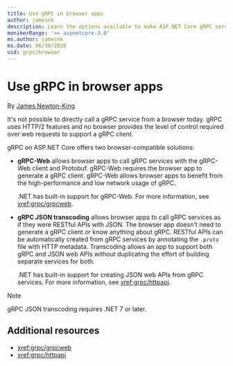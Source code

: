 ```yaml
---
title: Use gRPC in browser apps
author: jamesnk
description: Learn the options available to make ASP.NET Core gRPC services callable from browser apps.
monikerRange: '>= aspnetcore-3.0'
ms.author: jamesnk
ms.date: 06/30/2020
uid: grpc/browser
---
```

# Use gRPC in browser apps

By [James Newton-King](https://twitter.com/jamesnk)

It's not possible to directly call a gRPC service from a browser today. gRPC uses HTTP/2 features and no browser provides the level of control required over web requests to support a gRPC client.

gRPC on ASP.NET Core offers two browser-compatible solutions:

* **gRPC-Web** allows browser apps to call gRPC services with the gRPC-Web client and Protobuf. gRPC-Web requires the browser app to generate a gRPC client. gRPC-Web allows browser apps to benefit from the high-performance and low network usage of gRPC.

  .NET has built-in support for gRPC-Web. For more information, see <xref:grpc/grpcweb>.

* **gRPC JSON transcoding** allows browser apps to call gRPC services as if they were RESTful APIs with JSON. The browser app doesn't need to generate a gRPC client or know anything about gRPC. RESTful APIs can be automatically created from gRPC services by annotating the `.proto` file with HTTP metadata. Transcoding allows an app to support both gRPC and JSON web APIs without duplicating the effort of building separate services for both.

  .NET has built-in support for creating JSON web APIs from gRPC services. For more information, see <xref:grpc/httpapi>.

> [!NOTE]
> gRPC JSON transcoding requires .NET 7 or later.

## Additional resources

* <xref:grpc/grpcweb>
* <xref:grpc/httpapi>
